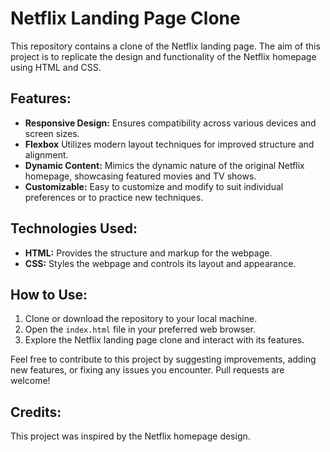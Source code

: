 # Netflix Landing Page Clone

This repository contains a clone of the Netflix landing page. The aim of this project is to replicate the design and functionality of the Netflix homepage using HTML and CSS.

## Features:

- **Responsive Design:** Ensures compatibility across various devices and screen sizes.
- **Flexbox** Utilizes modern layout techniques for improved structure and alignment.
- **Dynamic Content:** Mimics the dynamic nature of the original Netflix homepage, showcasing featured movies and TV shows.
- **Customizable:** Easy to customize and modify to suit individual preferences or to practice new techniques.

## Technologies Used:

- **HTML:** Provides the structure and markup for the webpage.
- **CSS:** Styles the webpage and controls its layout and appearance.


## How to Use:

1. Clone or download the repository to your local machine.
2. Open the `index.html` file in your preferred web browser.
3. Explore the Netflix landing page clone and interact with its features.

Feel free to contribute to this project by suggesting improvements, adding new features, or fixing any issues you encounter. Pull requests are welcome!

## Credits:

This project was inspired by the Netflix homepage design.
